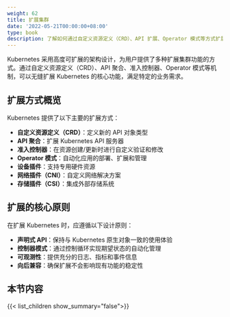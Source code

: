 ```yaml
---
weight: 62
title: 扩展集群
date: '2022-05-21T00:00:00+08:00'
type: book
description: 了解如何通过自定义资源定义（CRD）、API 扩展、Operator 模式等方式扩展 Kubernetes 集群功能，构建符合特定需求的云原生应用平台。
---
```


Kubernetes 采用高度可扩展的架构设计，为用户提供了多种扩展集群功能的方式。通过自定义资源定义（CRD）、API 聚合、准入控制器、Operator 模式等机制，可以无缝扩展 Kubernetes 的核心功能，满足特定的业务需求。

## 扩展方式概览

Kubernetes 提供了以下主要的扩展方式：

- **自定义资源定义（CRD）**：定义新的 API 对象类型
- **API 聚合**：扩展 Kubernetes API 服务器
- **准入控制器**：在资源创建/更新时进行自定义验证和修改
- **Operator 模式**：自动化应用的部署、扩展和管理
- **设备插件**：支持专用硬件资源
- **网络插件（CNI）**：自定义网络解决方案
- **存储插件（CSI）**：集成外部存储系统

## 扩展的核心原则

在扩展 Kubernetes 时，应遵循以下设计原则：

- **声明式 API**：保持与 Kubernetes 原生对象一致的使用体验
- **控制器模式**：通过控制循环实现期望状态的自动化管理
- **可观测性**：提供充分的日志、指标和事件信息
- **向后兼容**：确保扩展不会影响现有功能的稳定性

## 本节内容

{{< list_children show_summary="false">}}
